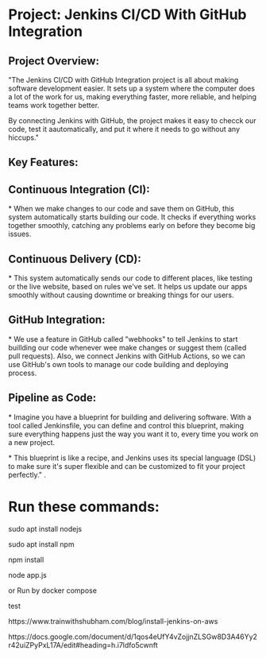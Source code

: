 <h1> Project:  Jenkins CI/CD With GitHub Integration </h1> 

<h2> Project Overview: </h2>
<p>"The Jenkins CI/CD with GitHub Integration project is all about making software development easier. It sets up a system where the computer does a lot of the work for us, making everything faster, more reliable, and helping teams work together better.

By connecting Jenkins with GitHub, the project makes it easy to checck our code, test it aautomatically, and put it where it needs to go without any hiccups." </p>


<h2>Key Features:</h2>

<h2>Continuous Integration (CI):</h2>  
<p>* When we make changes to our code and save them on GitHub, this system automatically starts building our code. It checks if everything works together smoothly, catching any problems early on before they become big issues. </p>

<h2>Continuous Delivery (CD):</h2>
<p>* This system automatically sends our code to different places, like testing or the live website, based on rules we've set. It helps us update our apps smoothly without causing downtime or breaking things for our users. </p>

<h2>GitHub Integration:</h2>
<p>* We use a feature in GitHub called "webhooks" to tell Jenkins to start buillding our code whenever wee make changes or suggest them (called pull requests). Also, we connect Jenkins with GitHub Actions, so we can use GitHub's own tools to manage our code building and deploying process. </p>

<h2>Pipeline as Code:</h2>
<p>* Imagine you have a blueprint for building and delivering software. With a tool called Jenkinsfile, you can define and control this blueprint, making sure everything happens just the way you want it to, every time you work on a new project.</p>

<p>* This blueprint is like a recipe, and Jenkins uses its special language (DSL) to make sure it's super flexible and can be customized to fit your project perfectly." .</p>


<h1>Run these commands: </h1>
<p>sudo apt install nodejs</p>

<p>sudo apt install npm</p>

<p>npm install</p>

<p>node app.js</p>

<p>or Run by docker compose</p>

<p>test</p>

<p>https://www.trainwithshubham.com/blog/install-jenkins-on-aws</p>

<p>https://docs.google.com/document/d/1qos4eUfY4vZojjnZLSGw8D3A46Yy2r42uiZPyPxL17A/edit#heading=h.i7ldfo5cwnft</p>




